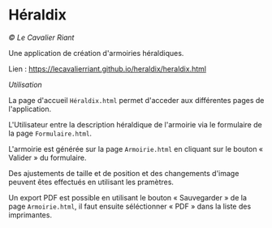 # Héraldix

*© Le Cavalier Riant*

Une application de création d'armoiries héraldiques.

Lien : https://lecavalierriant.github.io/heraldix/heraldix.html

*Utilisation*

La page d'accueil `Héraldix.html` permet d'acceder aux différentes pages de l'application.

L'Utilisateur entre la description héraldique de l'armoirie via le formulaire de la page `Formulaire.html`.

L'armoirie est générée sur la page `Armoirie.html` en cliquant sur le bouton « Valider » du formulaire.

Des ajustements de taille et de position et des changements d'image peuvent êtes effectués en utilisant les pramètres.

Un export PDF est possible en utilisant le bouton « Sauvegarder » de la page `Armoirie.html`, il faut ensuite séléctionner « PDF » dans la liste des imprimantes.

